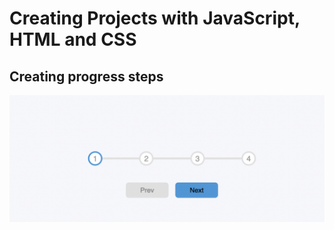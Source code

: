 # Creating Projects with JavaScript, HTML and CSS

## Creating progress steps
![ progrees image](images/steps-image.png)